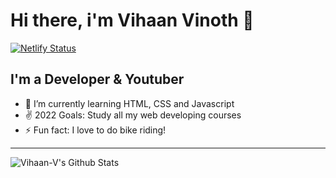 # Hi there, i'm Vihaan Vinoth 👋 

[![Netlify Status](https://api.netlify.com/api/v1/badges/2f81eacb-6f50-4962-8d8c-7b4471782fa2/deploy-status)](https://app.netlify.com/sites/htmltastic/deploys)
## I'm a Developer & Youtuber
- 🌱 I’m currently learning HTML, CSS and Javascript
- ✌️ 2022 Goals: Study all my web developing courses
- ⚡ Fun fact: I love to do bike riding!
---
  <img align="left" alt="Vihaan-V's Github Stats" src="https://github-readme-stats.vercel.app/api?username=Vihaan-V&show_icons=true&hide_border=false&title_color=ff652f&icon_color=FFE400&bg_color=FFFFFF&text_color=000000&border_color=FFFFFF" />
